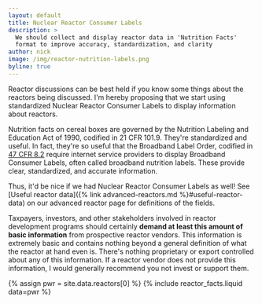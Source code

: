 ```yaml
---
layout: default
title: Nuclear Reactor Consumer Labels
description: >
  We should collect and display reactor data in 'Nutrition Facts'
  format to improve accuracy, standardization, and clarity
author: nick
image: /img/reactor-nutrition-labels.png
byline: true
---
```


<div class="row">
<div class="col-md-8" markdown="1">

Reactor discussions can be best held if you know some things about
the reactors being discussed. I'm hereby proposing that we start using
standardized Nuclear Reactor Consumer Labels to display information
about reactors.

Nutrition facts on cereal boxes are governed by the Nutrition Labeling and
Education Act of 1990, codified in 21 CFR 101.9. They're standardized and
useful. In fact, they're so useful that the Broadband Label Order, codified in [47 CFR
8.2](https://www.ecfr.gov/current/title-47/chapter-I/subchapter-A/part-8/subpart-A/section-8.2)
require internet service providers to display Broadband Consumer Labels, often
called broadband nutrition labels. These provide clear, standardized, and
accurate information.

Thus, it'd be nice if we had Nuclear Reactor Consumer Labels as well! See
[Useful reactor data]({% link advanced-reactors.md %}#useful-reactor-data) on
our advanced reactor page for definitions of the fields.

Taxpayers, investors, and other stakeholders involved in reactor development
programs should certainly **demand at least this amount of basic information**
from prospective reactor vendors. This information is extremely basic and
contains nothing beyond a general definition of what the reactor at hand even
is. There's nothing proprietary or export controlled about any of this
information. If a reactor vendor does not provide this information, I would
generally recommend you not invest or support them.

</div>
<div class="col-md-2" markdown="1">

{% assign pwr = site.data.reactors[0] %}
{% include reactor_facts.liquid data=pwr %}

</div>
</div>
